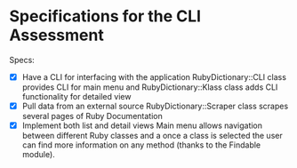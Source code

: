# Specifications for the CLI Assessment

Specs:
- [x] Have a CLI for interfacing with the application
    RubyDictionary::CLI class provides CLI for main menu and RubyDictionary::Klass class adds CLI functionality for detailed view
- [x] Pull data from an external source
    RubyDictionary::Scraper class scrapes several pages of Ruby Documentation
- [x] Implement both list and detail views
    Main menu allows navigation between different Ruby classes and a once a class is selected the user can find more information on any method (thanks to the Findable module).
